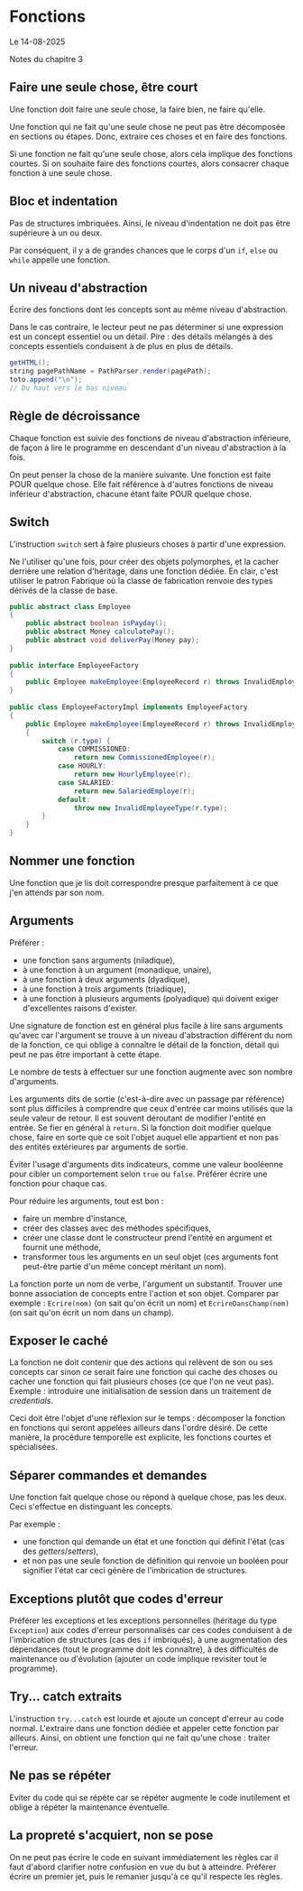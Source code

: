 # Fonctions

Le 14-08-2025

Notes du chapitre 3

## Faire une seule chose, être court

Une fonction doit faire une seule chose, la faire bien, ne faire qu'elle. 

Une fonction qui ne fait qu'une seule chose ne peut pas être décomposée en sections ou étapes. Donc, extraire ces choses et en faire des fonctions.

Si une fonction ne fait qu'une seule chose, alors cela implique des fonctions courtes. Si on souhaite faire des fonctions courtes, alors consacrer chaque fonction à une seule chose.

## Bloc et indentation

Pas de structures imbriquées. Ainsi, le niveau d'indentation ne doit pas être supérieure à un ou deux.

Par conséquent, il y a de grandes chances que le corps d'un `if`, `else` ou `while` appelle une fonction.

## Un niveau d'abstraction

Écrire des fonctions dont les concepts sont au même niveau d'abstraction. 

Dans le cas contraire, le lecteur peut ne pas déterminer si une expression est un concept essentiel ou un détail. Pire : des détails mélangés à des concepts essentiels conduisent à de plus en plus de détails.

```Java
getHTML();
string pagePathName = PathParser.render(pagePath);
toto.append("\n");
// Du haut vers le bas niveau
```

## Règle de décroissance

Chaque fonction est suivie des fonctions de niveau d'abstraction inférieure, de façon à lire le programme en descendant d'un niveau d'abstraction à la fois.

On peut penser la chose de la manière suivante. Une fonction est faite POUR quelque chose. Elle fait référence à d'autres fonctions de niveau inférieur d'abstraction, chacune étant faite POUR quelque chose.

## Switch

L'instruction `switch` sert à faire plusieurs choses à partir d'une expression. 

Ne l'utiliser qu'une fois, pour créer des objets polymorphes, et la cacher derrière une relation d'héritage, dans une fonction dédiée. En clair, c'est utiliser le patron Fabrique où la classe de fabrication renvoie des types dérivés de la classe de base. 

```Java
public abstract class Employee 
{
	public abstract boolean isPayday();
	public abstract Money calculatePay();
	public abstract void deliverPay(Money pay);
}
	
public interface EmployeeFactory
{
	public Employee makeEmployee(EmployeeRecord r) throws InvalidEmployeeType;
}
	
public class EmployeeFactoryImpl implements EmployeeFactory 
{
	public Employee makeEmployee(EmployeeRecord r) throws InvalidEmployeeType 
	{
		switch (r.type) {
			case COMMISSIONED:
				return new CommissionedEmployee(r); 
			case HOURLY:
				return new HourlyEmployee(r);
			case SALARIED:
				return new SalariedEmploye(r);
			default:
				throw new InvalidEmployeeType(r.type);
		}
	}
}
```

## Nommer une fonction

Une fonction que je lis doit correspondre presque parfaitement à ce que j'en attends par son nom.

## Arguments

Préférer :
- une fonction sans arguments (niladique),
- à une fonction à un argument (monadique, unaire),
- à une fonction à deux arguments (dyadique),
- à une fonction à trois arguments (triadique),
- à une fonction à plusieurs arguments (polyadique) qui doivent exiger d'excellentes raisons d'exister.

Une signature de fonction est en général plus facile à lire sans arguments qu'avec car l'argument se trouve à un niveau d'abstraction différent du nom de la fonction, ce qui oblige à connaître le détail de la fonction, détail qui peut ne pas être important à cette étape.

Le nombre de tests à effectuer sur une fonction augmente avec son nombre d'arguments.

Les arguments dits de sortie (c'est-à-dire avec un passage par référence) sont plus difficiles à comprendre que ceux d'entrée car moins utilisés que la seule valeur de retour. Il est souvent déroutant de modifier l'entité en entrée. Se fier en général à `return`. Si la fonction doit modifier quelque chose, faire en sorte que ce soit l'objet auquel elle appartient et non pas des entités extérieures par arguments de sortie.

Éviter l'usage d'arguments dits indicateurs, comme une valeur booléenne pour cibler un comportement selon `true` ou `false`. Préférer écrire une fonction pour chaque cas.

Pour réduire les arguments, tout est bon : 
- faire un membre d'instance, 
- créer des classes avec des méthodes spécifiques,
- créer une classe dont le constructeur prend l'entité en argument et fournit une méthode,
- transformer tous les arguments en un seul objet (ces arguments font peut-être partie d'un même concept méritant un nom).

La fonction porte un nom de verbe, l'argument un substantif. Trouver une bonne association de concepts entre l'action et son objet. Comparer par exemple : `Ecrire(nom)` (on sait qu'on écrit un nom) et `EcrireDansChamp(nom)` (on sait qu'on écrit un nom dans un champ).

## Exposer le caché

La fonction ne doit contenir que des actions qui relèvent de son ou ses concepts car sinon ce serait faire une fonction qui cache des choses ou cacher une fonction qui fait plusieurs choses (ce que l'on ne veut pas). Exemple : introduire une initialisation de session dans un traitement de *credentials*.

Ceci doit être l'objet d'une réflexion sur le temps : décomposer la fonction en fonctions qui seront appelées ailleurs dans l'ordre désiré. De cette manière, la procédure temporelle est explicite, les fonctions courtes et spécialisées.

## Séparer commandes et demandes

Une fonction fait quelque chose ou répond à quelque chose, pas les deux. Ceci s'effectue en distinguant les concepts. 

Par exemple : 
- une fonction qui demande un état et une fonction qui définit l'état (cas des *getters*/*setters*),
- et non pas une seule fonction de définition qui renvoie un booléen pour signifier l'état car ceci génère de l'imbrication de structures.

## Exceptions plutôt que codes d'erreur

Préférer les exceptions et les exceptions personnelles (héritage du type `Exception`) aux codes d'erreur personnalisés car ces codes conduisent à de l'imbrication de structures (cas des `if` imbriqués), à une augmentation des dépendances (tout le programme doit les connaître), à des difficultés de maintenance ou d'évolution (ajouter un code implique revisiter tout le programme).

## Try... catch extraits

L'instruction `try...catch` est lourde et ajoute un concept d'erreur au code normal. L'extraire dans une fonction dédiée et appeler cette fonction par ailleurs. Ainsi, on obtient une fonction qui ne fait qu'une chose : traiter l'erreur.

## Ne pas se répéter

Eviter du code qui se répète car se répéter augmente le code inutilement et oblige à répéter la maintenance éventuelle.

## La propreté s'acquiert, non se pose

On ne peut pas écrire le code en suivant immédiatement les règles car il faut d'abord clarifier notre confusion en vue du but à atteindre. Préférer écrire un premier jet, puis le remanier jusqu'à ce qu'il respecte les règles.

